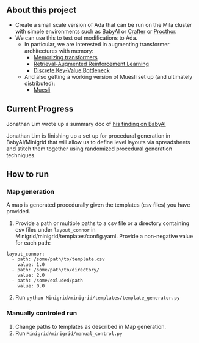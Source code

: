 
## About this project

- Create a small scale version of Ada that can be run on the Mila cluster with simple environments such as [BabyAI](https://www.notion.so/Chevalier-Boisvert-et-al-2018-4607b639c1b54218b60bffcf33c2d2fa?pvs=21) or [Crafter](https://www.notion.so/Stani-et-al-2022-42996a7351704a849e1735d372e2dd76?pvs=21) or [Procthor](https://www.notion.so/Deitke-et-al-2022-188494461b464ef8b850061f735d9c1a?pvs=21).
- We can use this to test out modifications to Ada.
    - In particular, we are interested in augmenting transformer architectures with memory:
        - [Memorizing transformers](https://www.notion.so/8469784287ff4ef597474177ce6d24e1?pvs=21)
        - [Retrieval-Augmented Reinforcement Learning](https://www.notion.so/Goyal-Bengio-2022-fcc8ff7a10bb442e80e0857ef8de7fc9?pvs=21)
        - [Discrete Key-Value Bottleneck](https://www.notion.so/a6de73986797420f9f342eec16403279?pvs=21)
    - And also getting a working version of Muesli set up (and ultimately distributed):
        - [Muesli](https://www.notion.so/2934eda190bb4aaca178447019c78e49?pvs=21)

## Current Progress

Jonathan Lim wrote up a summary doc of [his finding on BabyAI](https://www.notion.so/Minigrid-BabyAI-4970e49e4c5e4f2588da9a938e517ca2?pvs=21)

Jonathan Lim is finishing up a set up for procedural generation in BabyAI/Minigrid that will allow us to define level layouts via spreadsheets and stitch them together using randomized procedural generation techniques.

## How to run

### Map generation


A map is generated procedurally given the templates (csv files) you have provided.
1. Provide a path or multiple paths to a csv file or a directory containing csv files under `layout_connor` in Minigrid/minigrid/templates/config.yaml. Provide a non-negative value for each path:
```
layout_connor:
  - path: /some/path/to/template.csv
    value: 1.0
  - path: /some/path/to/directory/
    value: 2.0
  - path: /some/exluded/path
    value: 0.0
```
2. Run `python Minigrid/minigrid/templates/template_generator.py`

### Manually controled run

1. Change paths to templates as described in Map generation.
2. Run `Minigrid/minigrid/manual_control.py`
